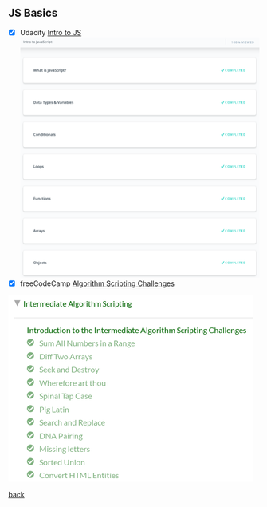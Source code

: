 ## JS Basics

- [x] Udacity [Intro to JS](https://www.udacity.com/course/intro-to-javascript--ud803)
![completed](intro_to_js_udacity.png)
- [x] freeCodeCamp [Algorithm Scripting Challenges](https://learn.freecodecamp.org/javascript-algorithms-and-data-structures/intermediate-algorithm-scripting/)

![completed](freecodecamp.png)

[back](../README.md)